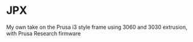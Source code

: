 # JPX

My own take on the Prusa i3 style frame using 3060 and 3030 extrusion, with Prusa Research firmware
